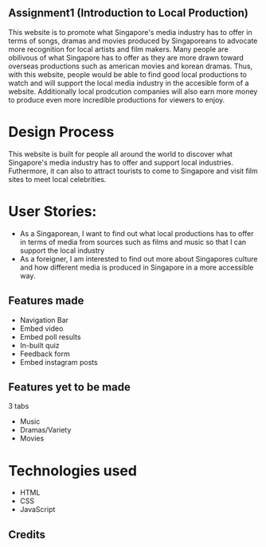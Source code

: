 ## Assignment1 (Introduction to Local Production)

This website is to promote what Singapore's media industry has to offer in terms of songs, dramas and movies produced by Singaporeans to advocate more recognition for local artists and film makers. Many people are obilivous of what Singapore has to offer as they are more drawn toward overseas productions such as american movies and korean dramas. Thus, with this website, people would be able to find good local productions to watch and will support the local media industry in the accesible form of a website. Additionally local prodcution companies will also earn more money to produce even more incredible productions for viewers to enjoy.

# Design Process

This website is built for people all around the world to discover what Singapore's media industry has to offer and support local industries. Futhermore, it can also to attract tourists to come to Singapore and visit film sites to meet local celebrities.

# User Stories:

- As a Singaporean, I want to find out what local productions has to offer in terms of media from sources such as films and music so that I can support the local industry
- As a foreigner, I am interested to find out more about Singapores culture and how different media is produced in Singapore in a more accessible way.

## Features made

- Navigation Bar
- Embed video
- Embed poll results
- In-built quiz
- Feedback form
- Embed instagram posts

## Features yet to be made

3 tabs

- Music
- Dramas/Variety
- Movies

# Technologies used

- HTML
- CSS
- JavaScript

## Credits
